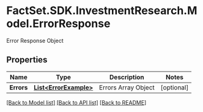 # FactSet.SDK.InvestmentResearch.Model.ErrorResponse
Error Response Object

## Properties

Name | Type | Description | Notes
------------ | ------------- | ------------- | -------------
**Errors** | [**List&lt;ErrorExample&gt;**](ErrorExample.md) | Errors Array Object | [optional] 

[[Back to Model list]](../README.md#documentation-for-models) [[Back to API list]](../README.md#documentation-for-api-endpoints) [[Back to README]](../README.md)


